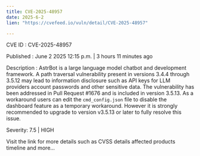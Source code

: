 ```yaml
---
title: CVE-2025-48957
date: 2025-6-2
lien: "https://cvefeed.io/vuln/detail/CVE-2025-48957"

---
```


CVE ID : CVE-2025-48957

Published :  June 2
2025
12:15 p.m. | 3 hours
11 minutes ago

Description : AstrBot is a large language model chatbot and development framework. A path traversal vulnerability present in versions 3.4.4 through 3.5.12 may lead to information disclosure
such as API keys for LLM providers
account passwords
and other sensitive data. The vulnerability has been addressed in Pull Request #1676 and is included in version 3.5.13. As a workaround
users can edit the `cmd_config.json` file to disable the dashboard feature as a temporary workaround. However
it is strongly recommended to upgrade to version v3.5.13 or later to fully resolve this issue.

Severity: 7.5 | HIGH

Visit the link for more details
such as CVSS details
affected products
timeline
and more...

